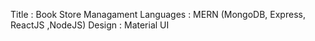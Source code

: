 Title : Book Store Managament
Languages : MERN (MongoDB, Express, ReactJS ,NodeJS)
Design : Material UI
